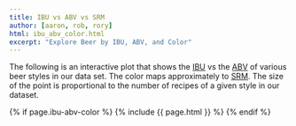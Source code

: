 ```yaml
---
title: IBU vs ABV vs SRM
author: [aaron, rob, rory]
html: ibu_abv_color.html
excerpt: "Explore Beer by IBU, ABV, and Color"
---
```


The following is an interactive plot that shows the [IBU](https://en.wikipedia.org/wiki/Beer_measurement#Bitterness) vs the [ABV](https://en.wikipedia.org/wiki/Alcohol_by_volume) of various beer styles in our data set. The color maps approximately to [SRM](https://en.wikipedia.org/wiki/Standard_Reference_Method). The size of the point is proportional to the number of recipes of a given style in our dataset.

{% if page.ibu-abv-color %}
  {% include {{ page.html }} %}
{% endif %}

